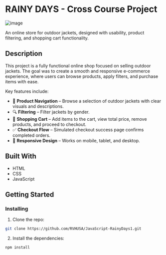 # RAINY DAYS - Cross Course Project 


![image](https://rvhusa.github.io/Portfolio1-CA/images/RDlogo.png)

An online store for outdoor jackets, designed with usability, product filtering, and shopping cart functionality.

## Description

This project is a fully functional online shop focused on selling outdoor jackets. The goal was to create a smooth and responsive e-commerce experience, where users can browse products, apply filters, and purchase items with ease.

Key features include:

- 🧭 **Product Navigation** – Browse a selection of outdoor jackets with clear visuals and descriptions.
- 🔍 **Filtering** – Filter jackets by gender.
- 🛒 **Shopping Cart** – Add items to the cart, view total price, remove products, and proceed to checkout.
- ✅ **Checkout Flow** – Simulated checkout success page confirms completed orders.
- 📱 **Responsive Design** – Works on mobile, tablet, and desktop.

## Built With

- HTML
- CSS 
- JavaScript 

## Getting Started

### Installing

1. Clone the repo:

```bash
git clone https://github.com/RVHUSA/JavaScript-RainyDays1.git
```

2. Install the dependencies:

```
npm install
```
